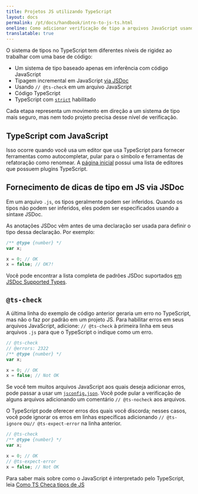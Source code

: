 ```yaml
---
title: Projetos JS utilizando TypeScript
layout: docs
permalink: /pt/docs/handbook/intro-to-js-ts.html
oneline: Como adicionar verificação de tipo a arquivos JavaScript usando TypeScript
translatable: true
---
```


O sistema de tipos no TypeScript tem diferentes níveis de rigidez ao trabalhar com uma base de código:

- Um sistema de tipo baseado apenas em inferência com código JavaScript
- Tipagem incremental em JavaScript [via JSDoc](/docs/handbook/jsdoc-supported-types.html)
- Usando `// @ts-check` em um arquivo JavaScript
- Código TypeScript
- TypeScript com [`strict`](/tsconfig#strict) habilitado

Cada etapa representa um movimento em direção a um sistema de tipo mais seguro, mas nem todo projeto precisa desse nível de verificação.

## TypeScript com JavaScript

Isso ocorre quando você usa um editor que usa TypeScript para fornecer ferramentas como autocompletar, pular para o símbolo e ferramentas de refatoração como renomear.
A [página inicial](/) possui uma lista de editores que possuem plugins TypeScript.

## Fornecimento de dicas de tipo em JS via JSDoc

Em um arquivo `.js`, os tipos geralmente podem ser inferidos. Quando os tipos não podem ser inferidos, eles podem ser especificados usando a sintaxe JSDoc.

As anotações JSDoc vêm antes de uma declaração ser usada para definir o tipo dessa declaração. Por exemplo:

```js twoslash
/** @type {number} */
var x;

x = 0; // OK
x = false; // OK?!
```

Você pode encontrar a lista completa de padrões JSDoc suportados [em JSDoc Supported Types](/docs/handbook/jsdoc-supported-types.html).

## `@ts-check`

A última linha do exemplo de código anterior geraria um erro no TypeScript, mas não o faz por padrão em um projeto JS.
Para habilitar erros em seus arquivos JavaScript, adicione: `// @ts-check` à primeira linha em seus arquivos `.js` para que o TypeScript o indique como um erro.

```js twoslash
// @ts-check
// @errors: 2322
/** @type {number} */
var x;

x = 0; // OK
x = false; // Not OK
```

Se você tem muitos arquivos JavaScript aos quais deseja adicionar erros, pode passar a usar um [`jsconfig.json`](/docs/handbook/tsconfig-json.html).
Você pode pular a verificação de alguns arquivos adicionando um comentário `// @ts-nocheck` aos arquivos.

O TypeScript pode oferecer erros dos quais você discorda; nesses casos, você pode ignorar os erros em linhas específicas adicionando `// @ts-ignore` ou`// @ts-expect-error` na linha anterior.

```js twoslash
// @ts-check
/** @type {number} */
var x;

x = 0; // OK
// @ts-expect-error
x = false; // Not OK
```

Para saber mais sobre como o JavaScript é interpretado pelo TypeScript, leia [Como TS Checa tipos de JS](/docs/handbook/type-checking-javascript-files.html)
